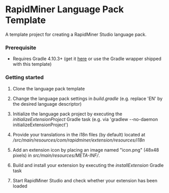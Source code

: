 RapidMiner Language Pack Template
=============================

A template project for creating a RapidMiner Studio language pack. 

### Prerequisite
* Requires Gradle 4.10.3+ (get it [here](http://gradle.org/installation) or use the Gradle wrapper shipped with this template)

### Getting started
1. Clone the language pack template

2. Change the language pack settings in _build.gradle_ (e.g. replace 'EN' by the desired language descriptor)

3. Initialize the language pack project by executing the _initializeExtensionProject_ Gradle task (e.g. via 'gradlew --no-daemon initializeExtensionProject')

4. Provide your translations in the i18n files (by default) located at _/src/main/resources/com/rapidminer/extension/resources/i18n_ 

5. Add an extension icon by placing an image named "icon.png" (48x48 pixels) in  _src/main/resources/META-INF/_. 

6. Build and install your extension by executing the _installExtension_ Gradle task 

7. Start RapidMiner Studio and check whether your extension has been loaded

